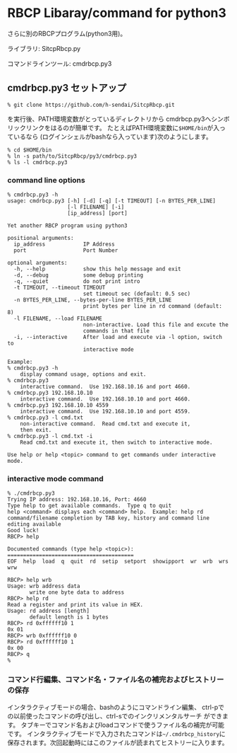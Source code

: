 # RBCP Libaray/command for python3

さらに別のRBCPプログラム(python3用)。

ライブラリ: SitcpRbcp.py

コマンドラインツール: cmdrbcp.py3

## cmdrbcp.py3 セットアップ

```
% git clone https://github.com/h-sendai/SitcpRbcp.git
```

を実行後、PATH環境変数がとっているディレクトリから
cmdrbcp.py3へシンボリックリンクをはるのが簡単です。
たとえばPATH環境変数に``$HOME/bin``が入っているなら
(ログインシェルがbashなら入っています)次のようにします。

```
% cd $HOME/bin
% ln -s path/to/SitcpRbcp/py3/cmdrbcp.py3
% ls -l cmdrbcp.py3
```

### command line options

```
% cmdrbcp.py3 -h
usage: cmdrbcp.py3 [-h] [-d] [-q] [-t TIMEOUT] [-n BYTES_PER_LINE]
                   [-l FILENAME] [-i]
                   [ip_address] [port]

Yet another RBCP program using python3

positional arguments:
  ip_address            IP Address
  port                  Port Number

optional arguments:
  -h, --help            show this help message and exit
  -d, --debug           some debug printing
  -q, --quiet           do not print intro
  -t TIMEOUT, --timeout TIMEOUT
                        set timeout sec (default: 0.5 sec)
  -n BYTES_PER_LINE, --bytes-per-line BYTES_PER_LINE
                        print bytes per line in rd command (default: 8)
  -l FILENAME, --load FILENAME
                        non-interactive. Load this file and excute the
                        commands in that file
  -i, --interactive     After load and execute via -l option, switch to
                        interactive mode

Example:
% cmdrbcp.py3 -h
    display command usage, options and exit.
% cmdrbcp.py3
    interactive command.  Use 192.168.10.16 and port 4660.
% cmdrbcp.py3 192.168.10.10
    interactive command.  Use 192.168.10.10 and port 4660.
% cmdrbcp.py3 192.168.10.10 4559
    interactive command.  Use 192.168.10.10 and port 4559.
% cmdrbcp.py3 -l cmd.txt
    non-interactive command.  Read cmd.txt and execute it,
    then exit.
% cmdrbcp.py3 -l cmd.txt -i
    Read cmd.txt and execute it, then switch to interactive mode.

Use help or help <topic> command to get commands under interactive mode.
```

### interactive mode command

```
% ./cmdrbcp.py3
Trying IP address: 192.168.10.16, Port: 4660
Type help to get available commands.  Type q to quit
help <command> displays each <command> help.  Example: help rd
command/filename completion by TAB key, history and command line editing available
Good luck!
RBCP> help

Documented commands (type help <topic>):
========================================
EOF  help  load  q  quit  rd  setip  setport  showipport  wr  wrb  wrs  wrw

RBCP> help wrb
Usage: wrb address data
       write one byte data to address
RBCP> help rd
Read a register and print its value in HEX.
Usage: rd address [length]
       default length is 1 bytes
RBCP> rd 0xffffff10 1
0x 01
RBCP> wrb 0xffffff10 0
RBCP> rd 0xffffff10 1
0x 00
RBCP> q
%
```

### コマンド行編集、コマンド名・ファイル名の補完およびヒストリーの保存

インタラクティブモードの場合、bashのようにコマンドライン編集、
ctrl-pでの以前使ったコマンドの呼び出し、ctrl-sでのインクリメンタルサーチ
ができます。
タブキーでコマンド名およびloadコマンドで使うファイル名の補完が可能です。
インタラクティブモードで入力されたコマンドは``~/.cmdrbcp_history``に
保存されます。次回起動時にはこのファイルが読まれてヒストリーに入ります。
